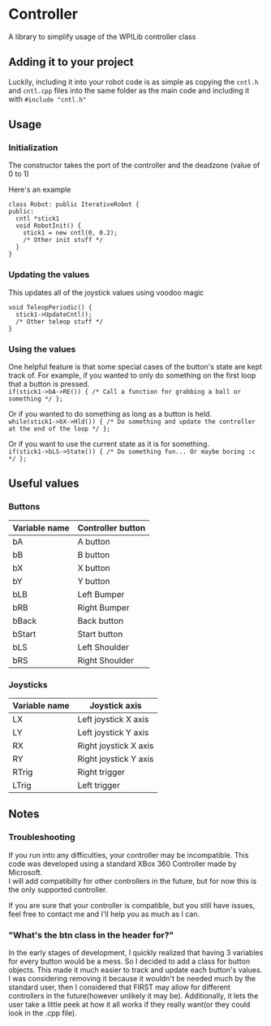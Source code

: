 # Controller
A library to simplify usage of the WPILib controller class

## Adding it to your project 
Luckily, including it into your robot code is as simple as copying the `cntl.h` and `cntl.cpp` files into the same folder as the main code and including it with `#include "cntl.h"`

## Usage
### Initialization
The constructor takes the port of the controller and the deadzone (value of 0 to 1)  

Here's an example  
```
class Robot: public IterativeRobot {
public:
  cntl *stick1
  void RobotInit() {
    stick1 = new cntl(0, 0.2);
    /* Other init stuff */
  }
}
```

### Updating the values
This updates all of the joystick values using voodoo magic  
```
void TeleopPeriodic() {
  stick1->UpdateCntl();
  /* Other teleop stuff */
}
```

### Using the values
One helpful feature is that some special cases of the button's state are kept track of.
For example, if you wanted to only do something on the first loop that a button is pressed.  
`if(stick1->bA->RE()) { /* Call a function for grabbing a ball or something */ };`

Or if you wanted to do something as long as a button is held.  
`while(stick1->bX->Hld()) { /* Do something and update the controller at the end of the loop */ };`

Or if you want to use the current state as it is for something.  
`if(stick1->bLS->State()) { /* Do something fun... Or maybe boring :c */ };`

## Useful values
### Buttons
| Variable name | Controller button |
| --- | --- |
| bA | A button |
| bB | B button |
| bX | X button |
| bY | Y button |
| bLB | Left Bumper |
| bRB | Right Bumper |
| bBack | Back button |
| bStart | Start button |
| bLS | Left Shoulder |
| bRS | Right Shoulder |

### Joysticks
| Variable name | Joystick axis |
| --- | --- |
| LX | Left joystick X axis |
| LY | Left joystick Y axis |
| RX | Right joystick X axis |
| RY | Right joystick Y axis |
| RTrig | Right trigger |
| LTrig | Left trigger |

## Notes
### Troubleshooting
If you run into any difficulties, your controller may be incompatible. This code was developed using a standard XBox 360 Controller made by Microsoft.  
I will add compatibilty for other controllers in the future, but for now this is the only supported controller.  

If you are sure that your controller is compatible, but you still have issues, feel free to contact me and I'll help you as much as I can.  

### "What's the btn class in the header for?"
In the early stages of development, I quickly realized that having 3 variables for every button would be a mess. So I decided to add a class for button objects. This made it much easier to track and update each button's values.  
I was considering removing it because it wouldn't be needed much by the standard user, then I considered that FIRST may allow for different controllers in the future(however unlikely it may be). Additionally, it lets the user take a little peek at how it all works if they really want(or they could look in the .cpp file).
